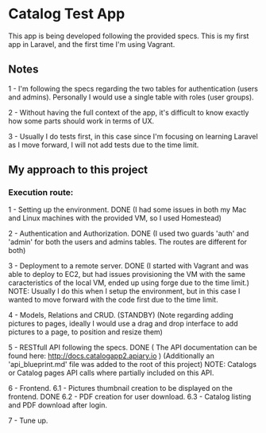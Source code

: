 # Catalog Test App

This app is being developed following the provided specs.
This is my first app in Laravel, and the first time I'm using Vagrant.

## Notes

1 - I'm following the specs regarding the two tables for authentication (users and admins).
Personally I would use a single table with roles (user groups).

2 - Without having the full context of the app, it's difficult to know exactly how some parts should work in terms of UX.

3 - Usually I do tests first, in this case since I'm focusing on learning Laravel as I move forward, I will not add tests due to the time limit.



## My approach to this project

### Execution route:

1 - Setting up the environment. DONE
    (I had some issues in both my Mac and Linux machines with the provided VM, so I used Homestead)

2 - Authentication and Authorization. DONE
    (I used two guards 'auth' and 'admin' for both the users and admins tables. The routes are different for both)

3 - Deployment to a remote server. DONE
    (I started with Vagrant and was able to deploy to EC2, but had issues provisioning the VM with the same caracteristics of the local VM, ended up using forge due to the time limit.)
    NOTE: Usually I do this when I setup the environment, but in this case I wanted to move forward with the code first due to the time limit.   

4 - Models, Relations and CRUD. (STANDBY)
    (Note regarding adding pictures to pages, ideally I would use a drag and drop interface to add pictures to a page, to position and resize them)

5 - RESTfull API following the specs. DONE
    ( The API documentation can be found here: http://docs.catalogapp2.apiary.io )
    (Additionally an 'api_blueprint.md' file was added to the root of this project)
    NOTE: Catalogs or Catalog pages API calls where partially included on this API.

6 - Frontend.
6.1 - Pictures thumbnail creation to be displayed on the frontend. DONE
6.2 - PDF creation for user download.
6.3 - Catalog listing and PDF download after login.



7 - Tune up.
